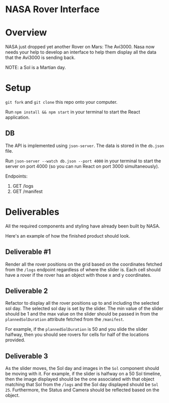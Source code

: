 # NASA Rover Interface


Overview
========
NASA just dropped yet another Rover on Mars: The Avi3000. Nasa now needs your help to develop an interface to help them display all the data that the Avi3000 is sending back.

NOTE: a Sol is a Martian day.

Setup
=====

`git fork` and `git clone` this repo onto your computer.

Run `npm install && npm start` in your terminal to start the React application.

DB
--
The API is implemented using `json-server`. The data is stored in the `db.json` file.

Run `json-server --watch db.json --port 4000` in your terminal to start the server on port 4000 (so you can run React on port 3000 simultaneously).

Endpoints:
1. GET /logs
2. GET /manifest


Deliverables
============

All the required components and styling have already been built by NASA.

Here's an example of how the finished product should look.

Deliverable #1
-------------
Render all the rover positions on the grid based on the coordinates fetched from the `/logs` endpoint regardless of where the slider is. Each cell should have a rover if the rover has an object with those x and y coordinates.

Deliverable 2
-------------
Refactor to display all the rover positions up to and including the selected sol day. The selected sol day is set by the slider. The min value of the slider should be 1 and the max value on the slider should be passed in from the `plannedSolDuration` attribute fetched from the `/manifest`.

For example, if the `plannedSolDuration` is 50 and you slide the slider halfway, then you should see rovers for cells for half of the locations provided.

Deliverable 3
-------------
As the slider moves, the Sol day and images in the `Sol` component should be moving with it. For example, if the slider is halfway on a 50 Sol timeline, then the image displayed should be the one associated with that object matching that Sol from the `/logs` and the Sol day displayed should be `Sol 25`. Furthermore, the Status and Camera should be reflected based on the object.
